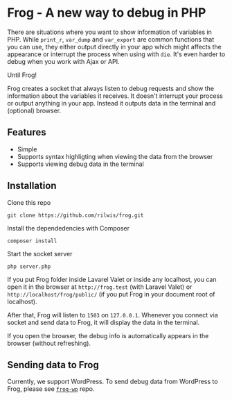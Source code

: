 # Frog - A new way to debug in PHP

There are situations where you want to show information of variables in PHP. While `print_r`, `var_dump` and `var_export` are common functions that you can use, they either output directly in your app which might affects the appearance or interrupt the process when using with `die`. It's even harder to debug when you work with Ajax or API.

Until Frog!

Frog creates a socket that always listen to debug requests and show the information about the variables it receives. It doesn't interrupt your process or output anything in your app. Instead it outputs data in the terminal and (optional) browser.

## Features

- Simple
- Supports syntax highligting when viewing the data from the browser
- Supports viewing debug data in the terminal

## Installation

Clone this repo

```
git clone https://github.com/rilwis/frog.git
```

Install the dependedencies with Composer

```
composer install
```

Start the socket server

```
php server.php
```

If you put Frog folder inside Lavarel Valet or inside any localhost, you can open it in the browser at `http://frog.test` (with Laravel Valet) or `http://localhost/frog/public/` (if you put Frog in your document root of localhost).

After that, Frog will listen to `1503` on `127.0.0.1`. Whenever you connect via socket and send data to Frog, it will display the data in the terminal.

If you open the browser, the debug info is automatically appears in the browser (without refreshing).

## Sending data to Frog

Currently, we support WordPress. To send debug data from WordPress to Frog, please see [`frog-wp`](https://github.com/rilwis/frog-wp) repo.
